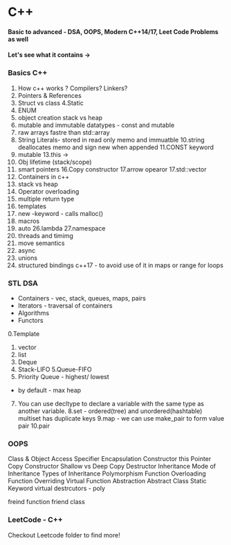 # C++
#### Basic to advanced - DSA, OOPS, Modern C++14/17, Leet Code Problems as well

#### Let's see what it contains ->


### Basics C++
1. How c++ works ? Compilers? Linkers?
2. Pointers & References
3. Struct vs class
4.Static
5. ENUM
6. object creation stack vs heap
7. mutable and immutable datatypes - const and mutable
8. raw arrays fastre than std::array
9. String  Literals- stored in read only memo and immuatble
10.string deallocates memo and sign new when appended
11.CONST keyword
12. mutable
13.this ->
14. Obj lifetime (stack/scope)
15. smart pointers
16.Copy constructor
17.arrow opearor
17.std::vector
18. Containers in c++
19. stack vs heap
20. Operator overloading
21. multiple return type
22. templates
23. new -keyword - calls malloc()
24. macros
25. auto
26.lambda
27.namespace 
28. threads and timimg
29. move semantics 
30. async
31. unions
32. structured bindings c++17 - to avoid use of it in maps or range for loops

### STL DSA
- Containers - vec, stack, queues, maps, pairs
- Iterators - traversal of containers
- Algorithms
- Functors

0.Template
1. vector
2. list
3. Deque
4. Stack-LIFO
5.Queue-FIFO
6. Priority Queue - highest/ lowest
- by default - max heap
7. You can use decltype to declare a variable with the same type as another variable.
8.set - ordered(tree) and unordered(hashtable)
multiset has duplicate keys
9.map - we can use make_pair to form value pair
10.pair

### OOPS
Class & Object
Access Specifier
Encapsulation
Constructor
this Pointer
Copy Constructor
Shallow vs Deep Copy
Destructor
Inheritance
Mode of Inheritance
Types of Inheritance
Polymorphism
Function Overloading
Function Overriding
Virtual Function 
Abstraction
Abstract Class
Static Keyword
virtual destrcutors - poly

freind function 
friend class

### LeetCode - C++
Checkout Leetcode folder to find more!
